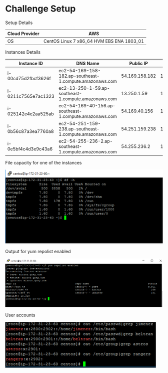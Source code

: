 # Challenge Setup

Setup Details

Cloud Provider | AWS
-|-
OS | CentOS Linux 7 x86_64 HVM EBS ENA 1803_01


Instances Details

Instance ID         | DNS Name                                                | Public IP      | Private IP    |
--------------------|---------------------------------------------------------|----------------|---------------|
i-00cd75d2fbcf3626f | ec2-54-169-158-182.ap-southeast-1.compute.amazonaws.com | 54.169.158.182 | 172.31.23.60  |
i-0211c7565e7ac1323 | ec2-13-250-1-59.ap-southeast-1.compute.amazonaws.com    | 13.250.1.59    | 172.31.31.148 |
i-025142e4e2aa525ab | ec2-54-169-40-156.ap-southeast-1.compute.amazonaws.com  | 54.169.40.156  | 172.31.20.239 |
i-0b56c87a3ea7760a8 | ec2-54-251-159-238.ap-southeast-1.compute.amazonaws.com | 54.251.159.238 | 172.31.24.170 |
i-0e5bf4c4d3e9c43a6 | ec2-54-255-236-2.ap-southeast-1.compute.amazonaws.com   | 54.255.236.2   | 172.31.16.210 |

File capacity for one of the instances

<img src="./filecapacity.PNG" />

Output for yum repolist enabled

<img src="./yumrepolist.PNG" />


User accounts

<img src="./useraccounts.PNG" />
